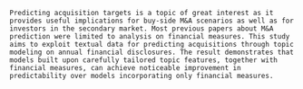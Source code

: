     Predicting acquisition targets is a topic of great interest as it provides useful implications for buy-side M&A scenarios as well as for investors in the secondary market. Most previous papers about M&A prediction were limited to analysis on financial measures. This study aims to exploit textual data for predicting acquisitions through topic modeling on annual financial disclosures. The result demonstrates that models built upon carefully tailored topic features, together with financial measures, can achieve noticeable improvement in predictability over models incorporating only financial measures.

